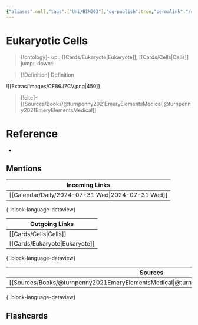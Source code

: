 ```yaml
---
{"aliases":null,"tags":["Uni/BIM202"],"dg-publish":true,"permalink":"/cards/eukaryotic-cells/","dgPassFrontmatter":true}
---
```


# Eukaryotic Cells

> [!ontology]-
> up:: [[Cards/Eukaryote\|Eukaryote]], [[Cards/Cells\|Cells]]
> jump:: 
> down:: 

> [!Definition] Definition

![[Extras/Images/CF86J7CV.png\|450]]

> [!cite]-
> [[Sources/Books/@turnpenny2021EmeryElementsMedical\|@turnpenny2021EmeryElementsMedical]]

# Reference

- 

## Mentions

| Incoming Links                                       |
| ---------------------------------------------------- |
| [[Calendar/Daily/2024-07-31 Wed\|2024-07-31 Wed]] |

{ .block-language-dataview}

| Outgoing Links                    |
| --------------------------------- |
| [[Cards/Cells\|Cells]]         |
| [[Cards/Eukaryote\|Eukaryote]] |

{ .block-language-dataview}

| Sources                                                                                     |
| ------------------------------------------------------------------------------------------- |
| [[Sources/Books/@turnpenny2021EmeryElementsMedical\|@turnpenny2021EmeryElementsMedical]] |

{ .block-language-dataview}

## Flashcards